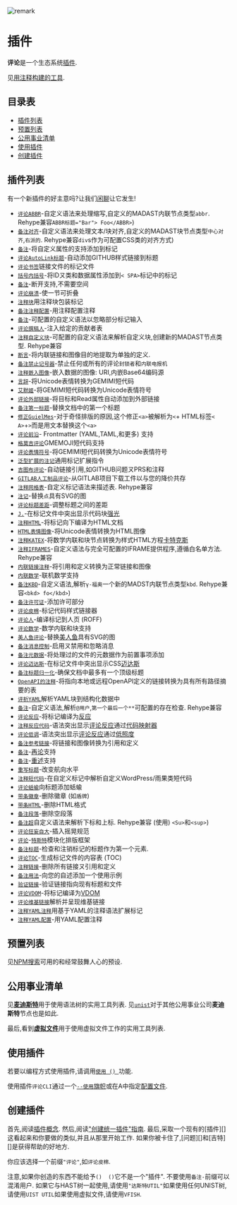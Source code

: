 
![remark][logo]

# 插件

**评论**是一个生态系统[插件][plugins].

见[用注释构建的工具][products].

## 目录表

-   [插件列表](#list-of-plugins)
-   [预置列表](#list-of-presets)
-   [公用事业清单](#list-of-utilities)
-   [使用插件](#using-plugins)
-   [创建插件](#creating-plugins)

## 插件列表

有一个新插件的好主意吗?让我们[闲聊][gitter]让它发生!

-   [`评论ABBR`](https://github.com/zestedesavoir/zmarkdown/tree/master/packages/remark-abbr)-自定义语法来处理缩写,自定义的MADAST内联节点类型`abbr`.  Rehype兼容`ABBR标题="Bar"> Foo</ABBR>`) 
-   [`备注对齐`](https://github.com/zestedesavoir/zmarkdown/tree/master/packages/remark-align)-自定义语法来处理文本/块对齐,自定义的MADAST块节点类型`中心对齐`,`右派的`.  Rehype兼容`div`s作为可配置CSS类的对齐方式) 
-   [`备注`](https://github.com/arobase-che/remark-attr)-将自定义属性的支持添加到标记
-   [`评论AutoLink标题`](https://github.com/ben-eb/remark-autolink-headings)-自动添加GITHUB样式链接到标题
-   [`评论书签`](https://github.com/ben-eb/remark-bookmarks)链接文件的标记文件
-   [`括号内括号`](https://github.com/sethvincent/remark-bracketed-spans)-将IDㄡ类和数据属性添加到`< SPA>`标记中的标记
-   [`备注`](https://github.com/remarkjs/remark-breaks)-断开支持,不需要空间
-   [`评论崩溃`](https://github.com/Rokt33r/remark-collapse)-使一节可折叠
-   [`注释块`](https://github.com/ben-eb/remark-comment-blocks)用注释块包装标记
-   [`备注注释配置`](https://github.com/remarkjs/remark-comment-config)-用注释配置注释
-   [`备注`](https://github.com/zestedesavoir/zmarkdown/tree/master/packages/remark-comments)-可配置的自定义语法以忽略部分标记输入
-   [`评论撰稿人`](https://github.com/hughsk/remark-contributors)-注入给定的贡献者表
-   [`注释自定义块`](https://github.com/zestedesavoir/zmarkdown/tree/master/packages/remark-custom-blocks)-可配置的自定义语法来解析自定义块,创建新的MADAST节点类型. Rehype兼容
-   [`断言`](https://github.com/eush77/remark-defsplit)-将内联链接和图像目的地提取为单独的定义. 
-   [`备注禁止记号器`](https://github.com/zestedesavoir/zmarkdown/tree/master/packages/remark-disable-tokenizers)-禁止任何或所有的评论`封锁者`和`内联电报机`
-   [`注释嵌入图像`](https://github.com/dherges/remark-embed-images)-嵌入数据的图像: URI,内嵌Base64编码源
-   [`言辞`](https://github.com/rhysd/remark-emoji)-将Unicode表情转换为GEMIMI短代码
-   [`艾默姬`](https://github.com/jackycute/remark-emoji-to-gemoji)-将GEMIMI短代码转换为Unicode表情符号
-   [`评论外部链接`](https://github.com/xuopled/remark-external-links)-将目标和Read属性自动添加到外部链接
-   [`备注第一标题`](https://github.com/laat/remark-first-heading)-替换文档中的第一个标题
-   [`修正GuielMes`](https://github.com/zestedesavoir/zmarkdown/tree/master/packages/remark-fix-guillemets)-对于奇怪排版的原因,这个修正`<a>`被解析为`<`+ HTML标签`< A>`+`>`而是用文本替换这个`<a>`
-   [`评论前沿`](https://github.com/remarkjs/remark-frontmatter)- Frontmatter (YAML,TAML,和更多) 支持
-   [`格莫吉评论`](https://github.com/remarkjs/remark-gemoji)GMEMOJI短代码支持
-   [`评论表情符号`](https://github.com/jackycute/remark-gemoji-to-emoji)-将GEMIMI短代码转换为Unicode表情符号
-   [`泛型扩展的注记`](https://github.com/medfreeman/remark-generic-extensions)通用标记扩展指令
-   [`吉图布评论`](https://github.com/remarkjs/remark-github)-自动链接引用,如GITHUB问题ㄡPRS和注释
-   [`GITLAB人工制品评论`](https://github.com/temando/remark-gitlab-artifact)-从GITLAB项目下载工件以与您的降价共存
-   [`注释网格表`](https://github.com/zestedesavoir/zmarkdown/tree/master/packages/remark-grid-tables)-自定义标记语法来描述表. Rehype兼容
-   [`注记`](https://github.com/temando/remark-graphviz)-替换`点`具有SVG的图
-   [`评论标题差距`](https://github.com/ben-eb/remark-heading-gap)-调整标题之间的差距
-   [`J.`](https://github.com/ben-eb/remark-highlight.js)-在标记文件中突出显示代码块[强光](https://github.com/isagalaev/highlight.js)
-   [`注释HTML`](https://github.com/remarkjs/remark-html)-将标记向下编译为HTML文档
-   [`HTML表情图像`](https://github.com/jackycute/remark-html-emoji-image)-将Unicode表情转换为HTML图像
-   [`注释KATEX`](https://github.com/rokt33r/remark-math/blob/master/packages/remark-html-katex/readme.md)-将数学内联和块节点转换为样式HTML方程[卡特克斯](https://github.com/Khan/KaTeX)
-   [`注释IFRAMES`](https://github.com/zestedesavoir/zmarkdown/tree/master/packages/remark-iframes)-自定义语法与完全可配置的IFRAME提供程序,遵循白名单方法. Rehype兼容
-   [`内联链接注释`](https://github.com/remarkjs/remark-inline-links)-将引用和定义转换为正常链接和图像
-   [`内联数学`](https://github.com/bizen241/remark-inline-math)-联机数学支持
-   [`备注KBD`](https://github.com/zestedesavoir/zmarkdown/tree/master/packages/remark-kbd)-自定义语法,解析`γ-福奥`一个新的MADST内联节点类型`kbd`. Rehype兼容`<bkd> fo</kbd>`) 
-   [`备注许可证`](https://github.com/remarkjs/remark-license)-添加许可部分
-   [`评论皮棉`](https://github.com/remarkjs/remark-lint)-标记代码样式链接器
-   [`评论人`](https://github.com/remarkjs/remark-man)-编译标记到人页 (ROFF) 
-   [`评论数学`](https://github.com/rokt33r/remark-math)-数学内联和块支持
-   [`美人鱼评论`](https://github.com/temando/remark-mermaid)-替换[美人鱼](https://mermaidjs.github.io/)具有SVG的图
-   [`备注消息控制`](https://github.com/remarkjs/remark-message-control)-启用ㄡ禁用和忽略消息
-   [`备注元数据`](https://github.com/temando/remark-metadata)-将处理过的文件的元数据作为前置事项添加
-   [`评论迈达斯`](https://github.com/ben-eb/remark-midas)-在标记文件中突出显示CSS[迈达斯](https://github.com/ben-eb/midas)
-   [`备注标题归一化`](https://github.com/eush77/remark-normalize-headings)-确保文档中最多有一个顶级标题
-   [`OpenAPI的注释`](https://github.com/temando/remark-openapi)-将指向本地或远程OpenAPI定义的链接转换为具有所有路径摘要的表
-   [`评析YAML`](https://github.com/landakram/remark-parse-yaml)解析YAML块到结构化数据中
-   [`备注`](https://github.com/zestedesavoir/zmarkdown/tree/master/packages/remark-ping)-自定义语法,解析`@用户`,`第一个最后一个**`可配置的存在检查. Rehype兼容
-   [`评论反应`](https://github.com/mapbox/remark-react)-将标记编译为[反应](https://github.com/facebook/react)
-   [`注释反应代码`](https://github.com/craftzdog/remark-react-codemirror)-语法突出显示[评论反应](https://github.com/mapbox/remark-react)通过[代码映射器](https://codemirror.net)
-   [`评论低调`](https://github.com/bebraw/remark-react-lowlight)-语法突出显示[评论反应](https://github.com/mapbox/remark-react)通过[低照度](https://github.com/wooorm/lowlight)
-   [`备注参考链接`](https://github.com/remarkjs/remark-reference-links)-将链接和图像转换为引用和定义
-   [`备注`](https://github.com/remarkjs/remark-rehype)-[再论](https://github.com/rehypejs/rehype)支持
-   [`备注`](https://github.com/remarkjs/remark-retext)-[重述](https://github.com/retextjs/retext)支持
-   [`重写标题`](https://github.com/strugee/remark-rewrite-headers)-改变航向水平
-   [`注释短代码`](https://github.com/djm/remark-shortcodes)-在自定义标记中解析自定义WordPress/雨果类短代码
-   [`评论蛞蝓`](https://github.com/remarkjs/remark-slug)向标题添加蛞蝓
-   [`带条徽章`](https://github.com/remarkjs/remark-strip-badges)-删除徽章 (如`盾牌`) 
-   [`带条HTML`](https://github.com/craftzdog/remark-strip-html)-删除HTML格式
-   [`备注段落`](https://github.com/eush77/remark-squeeze-paragraphs)-删除空段落
-   [`备注超`](https://github.com/zestedesavoir/zmarkdown/tree/master/packages/remark-sub-super)自定义语法来解析下标和上标. Rehype兼容 (使用) `<Su>`和`<sup>`) 
-   [`评论狂妄自大`](https://github.com/yoshuawuyts/remark-swagger)-插入摇晃规范
-   [`评论`](https://github.com/denysdovhan/remark-textr)-[`特斯特`](https://github.com/shuvalov-anton/textr)模块化排版框架
-   [`备注标题`](https://github.com/RichardLitt/remark-title)-检查和注销标记的标题作为第一个元素. 
-   [`评论TOC`](https://github.com/remarkjs/remark-toc)-生成标记文件的内容表 (TOC) 
-   [`注释链接`](https://github.com/eush77/remark-unlink)-删除所有链接ㄡ引用和定义
-   [`备注用法`](https://github.com/remarkjs/remark-usage)-向您的自述添加一个使用示例
-   [`验证链接`](https://github.com/remarkjs/remark-validate-links)-验证链接指向现有标题和文件
-   [`评论VDOM`](https://github.com/remarkjs/remark-vdom)-将标记编译为[VDOM](https://github.com/Matt-Esch/virtual-dom/)
-   [`评论维基链接`](https://github.com/landakram/remark-wiki-link)解析并呈现维基链接
-   [`注释YAML注释`](https://github.com/sfrdmn/remark-yaml-annotations)用基于YAML的注释语法扩展标记
-   [`注释YAML配置`](https://github.com/remarkjs/remark-yaml-config)-用YAML配置注释

## 预置列表

见[NPM搜索][preset-search]可用的和经常鼓舞人心的预设. 

## 公用事业清单

见[**麦迪斯特**][mdast-util]用于使用语法树的实用工具列表. 见[`unist`][unist-util]对于其他公用事业公司**麦迪斯特**节点也是如此. 

最后,看到[**虚拟文件**][vfile-util]用于使用虚拟文件工作的实用工具列表. 

## 使用插件

若要以编程方式使用插件,请调用[`使用 () `][unified-use]功能. 

使用插件`评论CLI`通过一个[`--使用`旗帜][unified-args-use]或在A中指定[配置文件][config-file-use].

## 创建插件

首先,阅读[插件概念][unified-plugins].  然后,阅读["创建统一插件"指南][guide].  最后,采取一个现有的[插件][]这看起来和你要做的类似,并且从那里开始工作. 如果你被卡住了,[问题][]和[吉特][]是获得帮助的好地方. 

你应该选择一个前缀`"评论"`,如`评论皮棉`.

注意,如果你创造的东西不能给予` ()  () `它不是一个"插件". 不要使用`备注-`前缀可以混淆用户. 如果它与HAST树一起使用,请使用`"达斯特UTIL"`如果使用任何UNIST树,请使用`UIST UTIL`如果使用虚拟文件,请使用`VFISH`.

<!--Definitions:-->

[logo]: https://cdn.rawgit.com/remarkjs/remark/ee78519/logo.svg

[plugins]: #list-of-plugins

[products]: https://github.com/remarkjs/remark/blob/master/doc/products.md

[mdast-util]: https://github.com/syntax-tree/mdast#list-of-utilities

[unist-util]: https://github.com/syntax-tree/unist#unist-utilities

[vfile-util]: https://github.com/vfile/vfile#utilities

[unified-use]: https://github.com/unifiedjs/unified#processoruseplugin-options

[unified-args-use]: https://github.com/unifiedjs/unified-args#--use-plugin

[config-file-use]: https://github.com/unifiedjs/unified-engine/blob/master/doc/configure.md#plugins

[unified-plugins]: https://github.com/unifiedjs/unified#plugin

[issues]: https://github.com/remarkjs/remark/issues

[gitter]: https://gitter.im/remarkjs/Lobby

[guide]: https://unifiedjs.github.io/create-a-plugin.html

[preset-search]: https://www.npmjs.com/search?q=remark-preset
